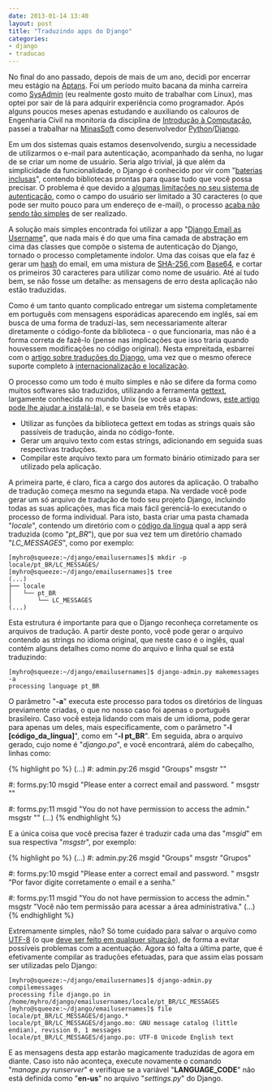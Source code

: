 ```yaml
---
date: 2013-01-14 13:40
layout: post
title: "Traduzindo apps do Django"
categories: 
- django
- traducao
---
```


No final do ano passado, depois de mais de um ano, decidi por encerrar meu estágio na [Aptans](http://aptans.com/). Foi um período muito bacana da minha carreira como [SysAdmin](http://xkcd.com/705/) (eu realmente gosto muito de trabalhar com Linux), mas optei por sair de lá para adquirir experiência como programador. Após alguns poucos meses apenas estudando e auxiliando os calouros de Engenharia Civil na monitoria da disciplina de [Introdução à Computação](http://www.cpdee.ufmg.br/~rdmaia/IntroComp.htm), passei a trabalhar na [MinasSoft](http://www.minascurriculos.com.br/) como desenvolvedor [Python](http://www.python.org/)/[Django](https://www.djangoproject.com/).

Em um dos sistemas quais estamos desenvolvendo, surgiu a necessidade de utilizarmos o e-mail para autenticação, acompanhado da senha, no lugar de se criar um nome de usuário. Seria algo trivial, já que além da simplicidade da funcionalidade, o Django é conhecido por vir com "[baterias inclusas](https://docs.djangoproject.com/en/1.4/#other-batteries-included)", contendo bibliotecas prontas para quase tudo que você possa precisar. O problema é que devido a [algumas limitações no seu sistema de autenticação](http://stackoverflow.com/questions/3547024/email-as-username-in-django), como o campo do usuário ser limitado a 30 caracteres (o que pode ser muito pouco para um endereço de e-mail), o processo [acaba não sendo tão simples](http://soyeahdjango.com/post/39983945126/django-devs-trying-to-use-email-addresses-as-the) de ser realizado.

A solução mais simples encontrada foi utilizar a app "[Django Email as Username](https://github.com/dabapps/django-email-as-username)", que nada mais é do que uma fina camada de abstração em cima das classes que compõe o sistema de autenticação do Django, tornado o processo completamente indolor. Uma das coisas que ela faz é gerar um [hash](https://en.wikipedia.org/wiki/Cryptographic_hash_function) do email, em uma mistura de [SHA-256 ](https://en.wikipedia.org/wiki/SHA-2)com [Base64](https://en.wikipedia.org/wiki/Base64), e cortar os primeiros 30 caracteres para utilizar como nome de usuário. Até aí tudo bem, se não fosse um detalhe: as mensagens de erro desta aplicação não estão traduzidas.

Como é um tanto quanto complicado entregar um sistema completamente em português com mensagens esporádicas aparecendo em inglês, saí em busca de uma forma de traduzí-las, sem necessariamente alterar diretamente o código-fonte da biblioteca - o que funcionaria, mas não é a forma correta de fazê-lo (pense nas implicações que isso traria quando houvessem modificações no código original). Nesta empreitada, esbarrei com o [artigo sobre traduções do Django](https://docs.djangoproject.com/en/1.4/topics/i18n/translation/), uma vez que o mesmo oferece suporte completo à [internacionalização e localização](https://en.wikipedia.org/wiki/Internationalization_and_localization).

O processo como um todo é muito simples e não se difere da forma como muitos softwares são traduzidos, utilizando a ferramenta [gettext](https://www.gnu.org/software/gettext/), largamente conhecida no mundo Unix (se você usa o Windows, [este artigo pode lhe ajudar a instalá-la](https://docs.djangoproject.com/en/1.4/topics/i18n/translation/#gettext-on-windows)), e se baseia em três etapas:

* Utilizar as funções da biblioteca gettext em todas as strings quais são passíveis de tradução, ainda no código-fonte.  
* Gerar um arquivo texto com estas strings, adicionando em seguida suas respectivas traduções.  
* Compilar este arquivo texto para um formato binário otimizado para ser utilizado pela aplicação.

A primeira parte, é claro, fica a cargo dos autores da aplicação. O trabalho de tradução começa mesmo na segunda etapa. Na verdade você pode gerar um só arquivo de tradução de todo seu projeto Django, incluindo todas as suas aplicações, mas fica mais fácil gerenciá-lo executando o processo de forma individual. Para isto, basta criar uma pasta chamada "*locale*", contendo um diretório com o [código da língua](https://docs.djangoproject.com/en/1.4/topics/i18n/#term-locale-name) qual a app será traduzida (como "*pt_BR*"), que por sua vez tem um diretório chamado "*LC_MESSAGES*", como por exemplo:

    [myhro@squeeze:~/django/emailusernames]$ mkdir -p locale/pt_BR/LC_MESSAGES/
    [myhro@squeeze:~/django/emailusernames]$ tree
    (...)
    ├── locale
    │   └── pt_BR
    │       └── LC_MESSAGES
    (...)

Esta estrutura é importante para que o Django reconheça corretamente os arquivos de tradução. A partir deste ponto, você pode gerar o arquivo contendo as strings no idioma original, que neste caso é o inglês, qual contém alguns detalhes como nome do arquivo e linha qual se está traduzindo:

    [myhro@squeeze:~/django/emailusernames]$ django-admin.py makemessages -a
    processing language pt_BR

O parâmetro "**-a**" executa este processo para todos os diretórios de línguas previamente criadas, o que no nosso caso foi apenas o português brasileiro. Caso você esteja lidando com mais de um idioma, pode gerar para apenas um deles, mais especificamente, com o parâmetro "**-l [código_da_língua]**", como em "**-l pt_BR**". Em seguida, abra o arquivo gerado, cujo nome é "*django.po*", e você encontrará, além do cabeçalho, linhas como:

{% highlight po %}
(...)
#: admin.py:26
msgid "Groups"
msgstr ""

#: forms.py:10
msgid "Please enter a correct email and password. "
msgstr ""

#: forms.py:11
msgid "You do not have permission to access the admin."
msgstr ""
(...)
{% endhighlight %}

E a única coisa que você precisa fazer é traduzir cada uma das "*msgid*" em sua respectiva "*msgstr*", por exemplo:

{% highlight po %}
(...)
#: admin.py:26
msgid "Groups"
msgstr "Grupos"

#: forms.py:10
msgid "Please enter a correct email and password. "
msgstr "Por favor digite corretamente o email e a senha."

#: forms.py:11
msgid "You do not have permission to access the admin."
msgstr "Você não tem permissão para acessar a área administrativa."
(...)
{% endhighlight %}

Extremamente simples, não? Só tome cuidado para salvar o arquivo como [UTF-8](https://en.wikipedia.org/wiki/UTF-8) (o que [deve ser feito em qualquer situação](http://www.utf8everywhere.org/)), de forma a evitar possíveis problemas com a acentuação. Agora só falta a última parte, que é efetivamente compilar as traduções efetuadas, para que assim elas possam ser utilizadas pelo Django:

    [myhro@squeeze:~/django/emailusernames]$ django-admin.py compilemessages
    processing file django.po in /home/myhro/django/emailusernames/locale/pt_BR/LC_MESSAGES
    [myhro@squeeze:~/django/emailusernames]$ file locale/pt_BR/LC_MESSAGES/django.*
    locale/pt_BR/LC_MESSAGES/django.mo: GNU message catalog (little endian), revision 0, 1 messages
    locale/pt_BR/LC_MESSAGES/django.po: UTF-8 Unicode English text

E as mensagens desta app estarão magicamente traduzidas de agora em diante. Caso isto não aconteça, execute novamente o comando "*manage.py runserver*" e verifique se a variável "**LANGUAGE_CODE**" não está definida como "**en-us**" no arquivo "*settings.py*" do Django.
